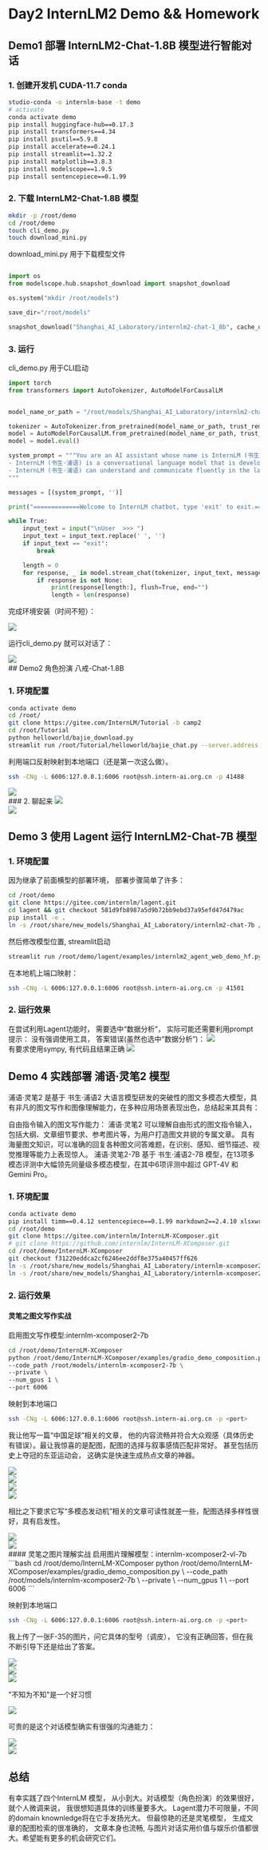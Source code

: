 # Day2 InternLM2 Demo && Homework
## Demo1 部署 InternLM2-Chat-1.8B 模型进行智能对话
### 1. 创建开发机 CUDA-11.7 conda

```bash
studio-conda -o internlm-base -t demo
# activate
conda activate demo
pip install huggingface-hub==0.17.3
pip install transformers==4.34 
pip install psutil==5.9.8
pip install accelerate==0.24.1
pip install streamlit==1.32.2 
pip install matplotlib==3.8.3 
pip install modelscope==1.9.5
pip install sentencepiece==0.1.99
```

### 2. 下载 InternLM2-Chat-1.8B 模型
```bash
mkdir -p /root/demo
cd /root/demo
touch cli_demo.py
touch download_mini.py
```

download_mini.py 用于下载模型文件
```python

import os
from modelscope.hub.snapshot_download import snapshot_download

os.system("mkdir /root/models")

save_dir="/root/models"

snapshot_download("Shanghai_AI_Laboratory/internlm2-chat-1_8b", cache_dir=save_dir, revision='v1.1.0')
```

### 3. 运行
cli_demo.py 用于CLI启动
```python
import torch
from transformers import AutoTokenizer, AutoModelForCausalLM


model_name_or_path = "/root/models/Shanghai_AI_Laboratory/internlm2-chat-1_8b"

tokenizer = AutoTokenizer.from_pretrained(model_name_or_path, trust_remote_code=True, device_map='cuda:0')
model = AutoModelForCausalLM.from_pretrained(model_name_or_path, trust_remote_code=True, torch_dtype=torch.bfloat16, device_map='cuda:0')
model = model.eval()

system_prompt = """You are an AI assistant whose name is InternLM (书生·浦语).
- InternLM (书生·浦语) is a conversational language model that is developed by Shanghai AI Laboratory (上海人工智能实验室). It is designed to be helpful, honest, and harmless.
- InternLM (书生·浦语) can understand and communicate fluently in the language chosen by the user such as English and 中文.
"""

messages = [(system_prompt, '')]

print("=============Welcome to InternLM chatbot, type 'exit' to exit.=============")

while True:
    input_text = input("\nUser  >>> ")
    input_text = input_text.replace(' ', '')
    if input_text == "exit":
        break

    length = 0
    for response, _ in model.stream_chat(tokenizer, input_text, messages):
        if response is not None:
            print(response[length:], flush=True, end="")
            length = len(response)
```

完成环境安装（时间不短）：

<image src="img/env1.8B.png"/>
<br/>

运行cli_demo.py 就可以对话了：

<image src="img/1.8B.png"/>
<br/>
## Demo2 角色扮演 八戒-Chat-1.8B

### 1. 环境配置
```bash
conda activate demo
cd /root/
git clone https://gitee.com/InternLM/Tutorial -b camp2
cd /root/Tutorial
python helloworld/bajie_download.py
streamlit run /root/Tutorial/helloworld/bajie_chat.py --server.address 127.0.0.1 --server.port 6006
```

利用端口反射映射到本地端口（还是第一次这么做）。
```bash
ssh -CNg -L 6006:127.0.0.1:6006 root@ssh.intern-ai.org.cn -p 41488
```

<image src="img/port.jpg"/>
<br/>
### 2. 聊起来
<image src="img/pig.png"/>
<br/>

<image src="img/pig2.png"/>
<br/>

## Demo 3 使用 Lagent 运行 InternLM2-Chat-7B 模型
### 1. 环境配置
因为继承了前面横型的部署环境， 部署步骤简单了许多：
```bash
cd /root/demo
git clone https://gitee.com/internlm/lagent.git
cd lagent && git checkout 581d9fb8987a5d9b72bb9ebd37a95efd47d479ac
pip install -e .
ln -s /root/share/new_models/Shanghai_AI_Laboratory/internlm2-chat-7b /root/models/internlm2-chat-7b
```

然后修改模型位置, streamlit启动
```bash
streamlit run /root/demo/lagent/examples/internlm2_agent_web_demo_hf.py --server.address 127.0.0.1 --server.port 6006
```
在本地机上端口映射：
```bash
ssh -CNg -L 6006:127.0.0.1:6006 root@ssh.intern-ai.org.cn -p 41501
```
### 2. 运行效果
在尝试利用Lagent功能时， 需要选中“数据分析”， 实际可能还需要利用prompt提示：
没有强调使用工具， 答案错误(虽然也选中“数据分析”)：
<image src="img/lagent1.png"/>
<br/>
有要求使用sympy, 有代码且结果正确
<image src="img/lagent2.png"/>
<br/>
## Demo 4 实践部署 浦语·灵笔2 模型
浦语·灵笔2 是基于 书生·浦语2 大语言模型研发的突破性的图文多模态大模型，具有非凡的图文写作和图像理解能力，在多种应用场景表现出色，总结起来其具有：

自由指令输入的图文写作能力： 浦语·灵笔2 可以理解自由形式的图文指令输入，包括大纲、文章细节要求、参考图片等，为用户打造图文并貌的专属文章。
具有海量图文知识，可以准确的回复各种图文问答难题，在识别、感知、细节描述、视觉推理等能力上表现惊人。
浦语·灵笔2-7B 基于 书生·浦语2-7B 模型，在13项多模态评测中大幅领先同量级多模态模型，在其中6项评测中超过 GPT-4V 和 Gemini Pro。

### 1. 环境配置
```bash
conda activate demo
pip install timm==0.4.12 sentencepiece==0.1.99 markdown2==2.4.10 xlsxwriter==3.1.2 gradio==4.13.0 modelscope==1.9.5
cd /root/demo
git clone https://gitee.com/internlm/InternLM-XComposer.git
# git clone https://github.com/internlm/InternLM-XComposer.git
cd /root/demo/InternLM-XComposer
git checkout f31220eddca2cf6246ee2ddf8e375a40457ff626
ln -s /root/share/new_models/Shanghai_AI_Laboratory/internlm-xcomposer2-7b /root/models/internlm-xcomposer2-7b
ln -s /root/share/new_models/Shanghai_AI_Laboratory/internlm-xcomposer2-vl-7b /root/models/internlm-xcomposer2-vl-7b
```

### 2. 运行效果

#### 灵笔之图文写作实战
启用图文写作模型:internlm-xcomposer2-7b
```bash
cd /root/demo/InternLM-XComposer
python /root/demo/InternLM-XComposer/examples/gradio_demo_composition.py  \
--code_path /root/models/internlm-xcomposer2-7b \
--private \
--num_gpus 1 \
--port 6006
```

映射到本地端口
```bash
ssh -CNg -L 6006:127.0.0.1:6006 root@ssh.intern-ai.org.cn -p <port>
```

我让他写一篇“中国足球”相关的文章， 他的内容流畅并符合大众观感（具体历史有错误）。最让我惊喜的是配图，配图的选择与叙事感情匹配非常好。
甚至包括历史上夺冠的东亚运动会， 这确实是快速生成热点文章的神器。

<image src="img/soccer1.png"/>
<br/>
<image src="img/soccer2.png"/>
<br/>
<image src="img/soccer3.png"/>
<br/>
<image src="img/soccer3.png"/>
<br/>

相比之下要求它写“多模态发动机”相关的文章可读性就差一些，配图选择多样性很好，具有启发性。

<image src="img/engine1.png"/>
<br/>
<image src="img/engine2.png"/>
<br/>
#### 灵笔之图片理解实战
启用图片理解模型：internlm-xcomposer2-vl-7b
```bash
cd /root/demo/InternLM-XComposer
python /root/demo/InternLM-XComposer/examples/gradio_demo_composition.py  \
--code_path /root/models/internlm-xcomposer2-7b \
--private \
--num_gpus 1 \
--port 6006
```

映射到本地端口
```bash
ssh -CNg -L 6006:127.0.0.1:6006 root@ssh.intern-ai.org.cn -p <port>
```
我上传了一张F-35的图片，问它具体的型号（调皮）， 它没有正确回答，但在我不断引导下还是给出了答案。

<image src="img/plane1.png"/>
<br/>
<image src="img/plane2.png"/>
<br/>
<image src="img/plane3.png"/>
<br/>

"不知为不知"是一个好习惯

<image src="img/giraffe.png"/>
<br/>

可贵的是这个对话模型确实有很强的沟通能力：

<image src="img/cemetery1.png"/>
<br/>

<image src="img/cemetery2.png"/>
<br/>

## 总结
有幸实践了四个InternLM 模型， 从小到大。对话模型（角色扮演）的效果很好， 就个人微调来说， 我很想知道具体的训练量要多大。 Lagent潜力不可限量，不同的domain knownledge将在它手发扬光大。 但最惊艳的还是灵笔模型， 生成文章的配图检索的很准确的， 文章本身也流畅, 与图片对话实用价值与娱乐价值都很大。希望能有更多的机会研究它们。


